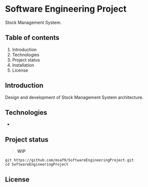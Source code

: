 # Software Engineering Project

Stock Management System.

## Table of contents
1. Introduction
2. Technologies
3. Project status
4. Installation
5. License

## Introduction
Design and development of Stock Management System architecture.

## Technologies
- 

## Project status
> **WIP**

```git
git https://github.com/msaf9/SoftwareEngineeringProject.git
cd SoftwareEngineeringProject
```

## License
